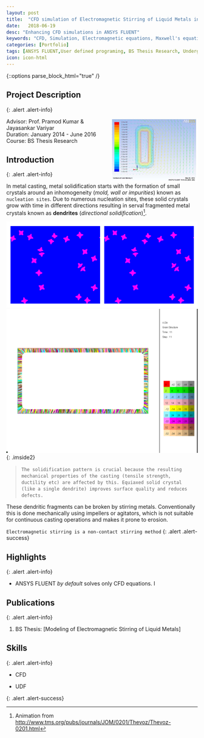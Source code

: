 ```yaml
---
layout: post
title:  "CFD simulation of Electromagnetic Stirring of Liquid Metals in ANSYS FLUENT"
date:   2018-06-19
desc: "Enhancing CFD simulations in ANSYS FLUENT"
keywords: "CFD, Simulation, Electromagnetic equations, Maxwell's equations, Magnetohydrodynamic simulation, MHD, coupling fluid and Electromagnetic equations, ANSYS FLUENT, ANSYS, UDF, UDS, C, User defined functions"
categories: [Portfolio]
tags: [ANSYS FLUENT,User defined programing, BS Thesis Research, Undergrad, Heat Transfer, CFD]
icon: icon-html
---
```

{::options parse_block_html="true" /}

## Project Description
{: .alert .alert-info}

<div class="panel-body">

<img src="/static/assets/img/blog/cfdemag/magcoil.JPG" alt="Current density contours and magnetic field vector in ANSYS FLUENT" style="float:right;width:45%; margin-left: 20px;">

Advisor: Prof. Pramod Kumar & Jayasankar Variyar  
Duration: January 2014 - June 2016  
Course: BS Thesis Research  

</div>


## Introduction
{: .alert .alert-info}

In metal casting, metal solidification starts with the formation of small crystals around an inhomogeneity (*mold, wall or impurities*) known as `nucleation sites`. Due to numerous nucleation sites, these solid crystals grow with time in different directions resulting in serval fragmented metal crystals known as **dendrites** (*directional solidification*)[^2].

[^2]: Animation from http://www.tms.org/pubs/journals/JOM/0201/Thevoz/Thevoz-0201.html


<style>
 .imside2>img {
    width:20%;
    padding:0 5px;
  }
</style>

![image 1](/static/assets/img/blog/cfdemag/tms_dend_1.gif)
![image 2](/static/assets/img/blog/cfdemag/tms_dend_2.gif)
{: .imside2}

> `The solidification pattern is crucial because the resulting mechanical properties of the casting (tensile strength, ductility etc) are affected by this. Equiaxed solid crystal (like a single dendrite) improves surface quality and reduces defects.`

These dendritic fragments can be broken by stirring metals. Conventionally this is done mechanically using impellers or agitators, which is not suitable for continuous casting operations and makes it prone to erosion.  

`Electromagnetic stirring is a non-contact stirring method`
{: .alert .alert-success}


## Highlights
{: .alert .alert-info}


* ANSYS FLUENT *by default* solves only CFD equations. I


## Publications
{: .alert .alert-info}


1. BS Thesis: [Modeling of Electromagnetic Stirring of Liquid Metals]



## Skills
{: .alert .alert-info}


* CFD

* UDF

{: .alert .alert-success}
